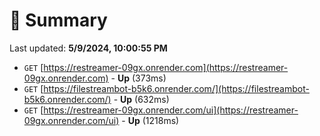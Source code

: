 # 📖 Summary
Last updated: **5/9/2024, 10:00:55 PM**

- `GET` [https://restreamer-09gx.onrender.com](https://restreamer-09gx.onrender.com) - **Up** (373ms)
- `GET` [https://filestreambot-b5k6.onrender.com/](https://filestreambot-b5k6.onrender.com/) - **Up** (632ms)
- `GET` [https://restreamer-09gx.onrender.com/ui](https://restreamer-09gx.onrender.com/ui) - **Up** (1218ms)
